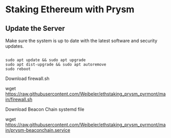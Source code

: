 Staking Ethereum with Prysm
===========================

Update the Server
-----------------

Make sure the system is up to date with the latest software and security updates.

```

sudo apt update && sudo apt upgrade
sudo apt dist-upgrade && sudo apt autoremove
sudo reboot
```

Download firewall.sh

wget https://raw.githubusercontent.com/Weibeler/ethstaking_prysm_pyrmont/main/firewall.sh

Download Beacon Chain systemd file

wget https://raw.githubusercontent.com/Weibeler/ethstaking_prysm_pyrmont/main/prysm-beaconchain.service
